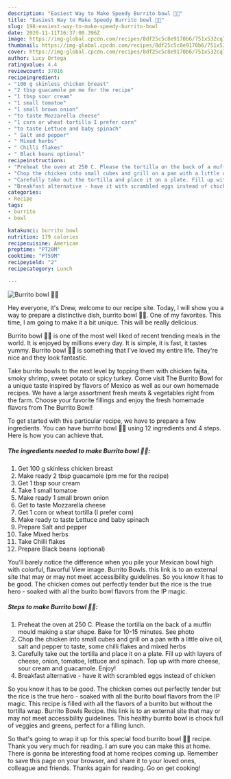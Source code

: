 ```yaml
---
description: "Easiest Way to Make Speedy Burrito bowl 🍅🥑"
title: "Easiest Way to Make Speedy Burrito bowl 🍅🥑"
slug: 198-easiest-way-to-make-speedy-burrito-bowl
date: 2020-11-11T16:37:00.396Z
image: https://img-global.cpcdn.com/recipes/8df25c5c8e9170b6/751x532cq70/burrito-bowl-🍅🥑-recipe-main-photo.jpg
thumbnail: https://img-global.cpcdn.com/recipes/8df25c5c8e9170b6/751x532cq70/burrito-bowl-🍅🥑-recipe-main-photo.jpg
cover: https://img-global.cpcdn.com/recipes/8df25c5c8e9170b6/751x532cq70/burrito-bowl-🍅🥑-recipe-main-photo.jpg
author: Lucy Ortega
ratingvalue: 4.4
reviewcount: 37016
recipeingredient:
- "100 g skinless chicken breast"
- "2 tbsp guacamole pm me for the recipe"
- "1 tbsp sour cream"
- "1 small tomatoe"
- "1 small brown onion"
- "to taste Mozzarella cheese"
- "1 corn or wheat tortilla I prefer corn"
- "to taste Lettuce and baby spinach"
- " Salt and pepper"
- " Mixed herbs"
- " Chilli flakes"
- " Black beans optional"
recipeinstructions:
- "Preheat the oven at 250 C. Please the tortilla on the back of a muffin mould making a star shape. Bake for 10-15 minutes. See photo"
- "Chop the chicken into small cubes and grill on a pan with a little olive oil, salt and pepper to taste, some chilli flakes and mixed herbs"
- "Carefully take out the tortilla and place it on a plate. Fill up with layers of cheese, onion, tomatoe, lettuce and spinach. Top up with more cheese, sour cream and guacamole. Enjoy!"
- "Breakfast alternative - have it with scrambled eggs instead of chicken"
categories:
- Recipe
tags:
- burrito
- bowl

katakunci: burrito bowl 
nutrition: 179 calories
recipecuisine: American
preptime: "PT28M"
cooktime: "PT59M"
recipeyield: "2"
recipecategory: Lunch

---
```



![Burrito bowl 🍅🥑](https://img-global.cpcdn.com/recipes/8df25c5c8e9170b6/751x532cq70/burrito-bowl-🍅🥑-recipe-main-photo.jpg)

Hey everyone, it's Drew, welcome to our recipe site. Today, I will show you a way to prepare a distinctive dish, burrito bowl 🍅🥑. One of my favorites. This time, I am going to make it a bit unique. This will be really delicious.

Burrito bowl 🍅🥑 is one of the most well liked of recent trending meals in the world. It is enjoyed by millions every day. It is simple, it is fast, it tastes yummy. Burrito bowl 🍅🥑 is something that I've loved my entire life. They're nice and they look fantastic.

Take burrito bowls to the next level by topping them with chicken fajita, smoky shrimp, sweet potato or spicy turkey. Come visit The Burrito Bowl for a unique taste inspired by flavors of Mexico as well as our own homemade recipes. We have a large assortment fresh meats &amp; vegetables right from the farm. Choose your favorite fillings and enjoy the fresh homemade flavors from The Burrito Bowl!


To get started with this particular recipe, we have to prepare a few ingredients. You can have burrito bowl 🍅🥑 using 12 ingredients and 4 steps. Here is how you can achieve that.

<!--inarticleads1-->

##### The ingredients needed to make Burrito bowl 🍅🥑:

1. Get 100 g skinless chicken breast
1. Make ready 2 tbsp guacamole (pm me for the recipe)
1. Get 1 tbsp sour cream
1. Take 1 small tomatoe
1. Make ready 1 small brown onion
1. Get to taste Mozzarella cheese
1. Get 1 corn or wheat tortilla (I prefer corn)
1. Make ready to taste Lettuce and baby spinach
1. Prepare  Salt and pepper
1. Take  Mixed herbs
1. Take  Chilli flakes
1. Prepare  Black beans (optional)


You&#39;ll barely notice the difference when you pile your Mexican bowl high with colorful, flavorful View image. Burrito Bowls. this link is to an external site that may or may not meet accessibility guidelines. So you know it has to be good. The chicken comes out perfectly tender but the rice is the true hero - soaked with all the burito bowl flavors from the IP magic. 

<!--inarticleads2-->

##### Steps to make Burrito bowl 🍅🥑:

1. Preheat the oven at 250 C. Please the tortilla on the back of a muffin mould making a star shape. Bake for 10-15 minutes. See photo
1. Chop the chicken into small cubes and grill on a pan with a little olive oil, salt and pepper to taste, some chilli flakes and mixed herbs
1. Carefully take out the tortilla and place it on a plate. Fill up with layers of cheese, onion, tomatoe, lettuce and spinach. Top up with more cheese, sour cream and guacamole. Enjoy!
1. Breakfast alternative - have it with scrambled eggs instead of chicken


So you know it has to be good. The chicken comes out perfectly tender but the rice is the true hero - soaked with all the burito bowl flavors from the IP magic. This recipe is filled with all the flavors of a burrito but without the tortilla wrap. Burrito Bowls Recipe. this link is to an external site that may or may not meet accessibility guidelines. This healthy burrito bowl is chock full of veggies and greens, perfect for a filling lunch. 

So that's going to wrap it up for this special food burrito bowl 🍅🥑 recipe. Thank you very much for reading. I am sure you can make this at home. There is gonna be interesting food at home recipes coming up. Remember to save this page on your browser, and share it to your loved ones, colleague and friends. Thanks again for reading. Go on get cooking!
